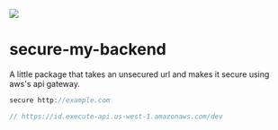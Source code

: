 
![](https://res.cloudinary.com/dqbgnn5hf/image/upload/c_scale,w_150/v1610530093/padlock.svg)


# secure-my-backend
A little package that takes an unsecured url and makes it secure using aws's api gateway.


```javascript
secure http://example.com

// https://id.execute-api.us-west-1.amazonaws.com/dev
```

